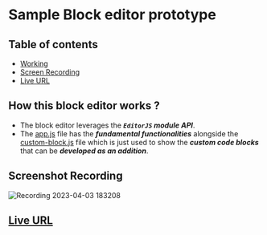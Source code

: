 # Sample Block editor prototype

## Table of contents
- [Working ](#how-this-block-editor-works)
- [Screen Recording](#screenshot-recording)
- [Live URL](#live-url)

## How this block editor works ?
 - The block editor leverages the _**`EditorJS` module API**_.
 - The [app.js](./src/app.js) file has the **_fundamental functionalities_** alongside the [custom-block.js](./src/custom-block.js) file which is just used to show the **_custom code blocks_** that can be **_developed as an addition_**.

 ## Screenshot Recording
![Recording 2023-04-03 183208](https://user-images.githubusercontent.com/111525679/229518670-1fdc29af-79b2-43d7-b8ad-786cfb1402b7.gif)

## [Live URL](https://sample-xwiki-block-editor.netlify.app/)